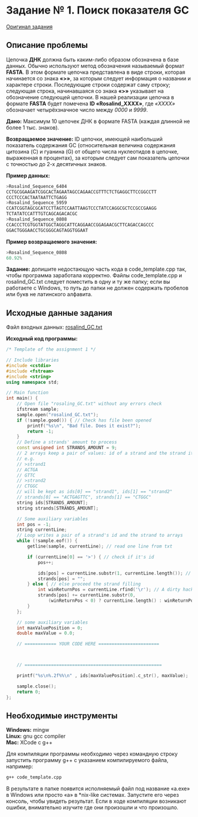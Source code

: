 # Задание № 1. Поиск показателя GC

[Оригинал задания](https://markoutte.me/students/cpp-ass1/)

## Описание проблемы

Цепочка **ДНК** должна быть каким-либо образом обозначена в базе данных. Обычно используют метод обозначения называемый формат **FASTA**. В этом формате цепочка представлена в виде строки, которая начинается со знака **«>»**, за которым следует информация о названии и характере строки. Последующие строки содержат саму строку; следующая строка, начинавшаяся со знака **«>»** указывает на обозначение следующей цепочки. В нашей реализации цепочка в формате **FASTA** будет помечена **ID «Rosalind_XXXX»**, где *«XXXX»* обозначает четырёхзначное число между *0000* и *9999*.

**Дано:** Максимум 10 цепочек ДНК в формате FASTA (каждая длинной не более 1 тыс. знаков).

**Возвращаемое значение:** ID цепочки, имеющей наибольший показатель содержания GC (относительная величина содержания цитозина (C) и гуанина (G) от общего числа нуклеотидов в цепочке, выраженная в процентах), за которым следует сам показатель цепочки с точностью до 2-х десятичных знаков.

**Пример данных:**

```js
>Rosalind_Sequence_6404
CCTGCGGAAGATCGGCACTAGAATAGCCAGAACCGTTTCTCTGAGGCTTCCGGCCTT
CCCTCCCACTAATAATTCTGAGG
>Rosalind_Sequence_5959
CCATCGGTAGCGCATCCTTAGTCCAATTAAGTCCCTATCCAGGCGCTCCGCCGAAGG
TCTATATCCATTTGTCAGCAGACACGC
>Rosalind_Sequence_0808
CCACCCTCGTGGTATGGCTAGGCATTCAGGAACCGGAGAACGCTTCAGACCAGCCC
GGACTGGGAACCTGCGGGCAGTAGGTGGAAT
```

**Пример возвращаемого значения:**

```js
>Rosalind_Sequence_0808
60.92%
```

**Задание:** допишите недостающую часть кода в code_template.cpp так, чтобы программа заработала корректно. Файлы code_template.cpp и rosalind_GC.txt следует поместить в одну и ту же папку; если вы работаете с Windows, то путь до папки не должен содержать пробелов или букв не латинского алфавита.

## Исходные данные задания

Файл входных данных: [rosalind_GC.txt](./rosalind_GC.txt)

**Исходный код программы:**

```C++
/* Template of the assignment 1 */

// Include libraries
#include <cstdio>
#include <fstream>
#include <string>
using namespace std;

// Main function
int main() {
	// Open file "rosaling_GC.txt" without any errors check
	ifstream sample;
	sample.open("rosalind_GC.txt");
	if (!sample.good()) { // Check has file been opened
		printf("%s\n", "Bad file. Does it exist?");
		return -1;
	}
	// Define a strands' amount to process	
	const unsigned int STRANDS_AMOUNT = 9;
	// 2 arrays keep a pair of values: id of a strand and the strand itself
	// e.g.
	// >strand1
	// ACTGA
	// GTTC
	// >strand2
	// CTGGC
	// will be kept as ids[0] == "strand1", ids[1] == "strand2"
	// strands[0] == "ACTGAGTTC", strands[1] == "CTGGC"
	string ids[STRANDS_AMOUNT];
	string strands[STRANDS_AMOUNT];

	// Some auxiliary variables
	int pos = -1;
	string currentLine;
	// Loop writes a pair of a strand's id and the strand to arrays
	while (!sample.eof()) {
		getline(sample, currentLine); // read one line from txt

		if (currentLine[0] == '>') { // check if it's id
			pos++;

			ids[pos] = currentLine.substr(1, currentLine.length()); // fill id
			strands[pos] = "";
		} else { // else proceed the strand filling
			int winReturnPos = currentLine.rfind('\r'); // A dirty hack aganst a windows file format
			strands[pos] += currentLine.substr(0, 
				(winReturnPos < 0) ? currentLine.length() : winReturnPos);
		}
	};

	// some auxiliary variables
	int maxValuePosition = 0;
	double maxValue = 0.0;

	// ============ YOUR CODE HERE =======================



	// ====================================================

	printf("%s\n%.2f%%\n" , ids[maxValuePosition].c_str(), maxValue);

	sample.close();
	return 0;
};
```
## Необходимые инструменты

**Windows:** mingw</br>
**Linux:** gnu gcc compiler</br>
**Mac:** XCode с g++

Для компиляции программы необходимо через командную строку запустить программу g++ с указанием компилируемого файла, например:

```bash
g++ code_template.cpp
```

В результате в папке появится исполняемый файл под название «a.exe» в Windows или просто «a» в *nix-like системах. Запустите его через консоль, чтобы увидеть результат. Если в ходе компиляции возникают ошибки, внимательно изучите где они произошли и что произошло.
